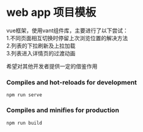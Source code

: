 # web app 项目模板
vue框架，使用vant组件库，主要进行了以下尝试：  
1.不同页面相互切换时停留上次浏览位置的解决方法  
2.列表的下拉刷新及上拉加载  
3.列表进入详情页的过渡动画  
  
希望对其他开发者提供一定的借鉴作用

### Compiles and hot-reloads for development
```
npm run serve
```

### Compiles and minifies for production
```
npm run build
```
